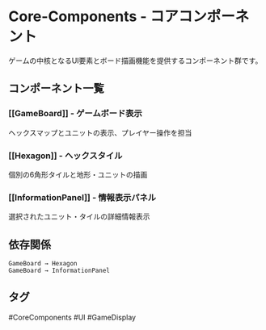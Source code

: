 # Core-Components - コアコンポーネント

ゲームの中核となるUI要素とボード描画機能を提供するコンポーネント群です。

## コンポーネント一覧

### [[GameBoard]] - ゲームボード表示
ヘックスマップとユニットの表示、プレイヤー操作を担当

### [[Hexagon]] - ヘックスタイル 
個別の6角形タイルと地形・ユニットの描画

### [[InformationPanel]] - 情報表示パネル
選択されたユニット・タイルの詳細情報表示

## 依存関係

```
GameBoard → Hexagon
GameBoard → InformationPanel  
```

## タグ
#CoreComponents #UI #GameDisplay